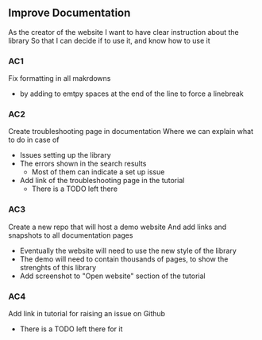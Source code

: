 ## Improve Documentation
As the creator of the website
I want to have clear instruction about the library
So that I can decide if to use it, and know how to use it

### AC1
Fix formatting in all makrdowns
- by adding to emtpy spaces at the end of the line to force a linebreak

### AC2
Create troubleshooting page in documentation
Where we can explain what to do in case of
- Issues setting up the library
- The errors shown in the search results
  - Most of them can indicate a set up issue
- Add link of the troubleshooting page in the tutorial
  - There is a TODO left there

### AC3
Create a new repo that will host a demo website
And add links and snapshots to all documentation pages
- Eventually the website will need to use the new style of the library
- The demo will need to contain thousands of pages, to show the strenghts of this library
- Add screenshot to "Open website" section of the tutorial

### AC4
Add link in tutorial for raising an issue on Github
- There is a TODO left there for it
